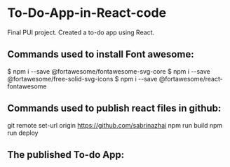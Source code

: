 # To-Do-App-in-React-code

Final PUI project. Created a to-do app using React.

## Commands used to install Font awesome:

$ npm i --save @fortawesome/fontawesome-svg-core
$ npm i --save @fortawesome/free-solid-svg-icons
$ npm i --save @fortawesome/react-fontawesome

## Commands used to publish react files in github:

git remote set-url origin https://github.com/sabrinazhai
npm run build
npm run deploy

## The published To-do App:

